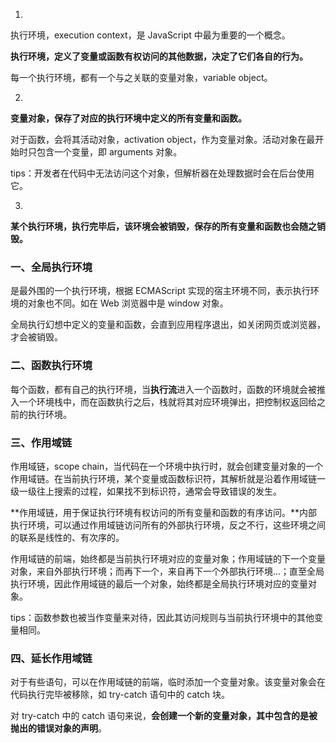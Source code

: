 1. 

执行环境，execution context，是 JavaScript 中最为重要的一个概念。

**执行环境，定义了变量或函数有权访问的其他数据，决定了它们各自的行为。**

每一个执行环境，都有一个与之关联的变量对象，variable object。


2. 

**变量对象，保存了对应的执行环境中定义的所有变量和函数。**

对于函数，会将其活动对象，activation object，作为变量对象。活动对象在最开始时只包含一个变量，即 arguments 对象。

tips：开发者在代码中无法访问这个对象，但解析器在处理数据时会在后台使用它。


3. 

**某个执行环境，执行完毕后，该环境会被销毁，保存的所有变量和函数也会随之销毁。**


### 一、全局执行环境

是最外围的一个执行环境，根据 ECMAScript 实现的宿主环境不同，表示执行环境的对象也不同。如在 Web 浏览器中是 window 对象。

全局执行幻想中定义的变量和函数，会直到应用程序退出，如关闭网页或浏览器，才会被销毁。


### 二、函数执行环境

每个函数，都有自己的执行环境，当**执行流**进入一个函数时，函数的环境就会被推入一个环境栈中，而在函数执行之后，栈就将其对应环境弹出，把控制权返回给之前的执行环境。


### 三、作用域链

作用域链，scope chain，当代码在一个环境中执行时，就会创建变量对象的一个作用域链。在当前执行环境，某个变量或函数标识符，其解析就是沿着作用域链一级一级往上搜索的过程，如果找不到标识符，通常会导致错误的发生。

**作用域链，用于保证执行环境有权访问的所有变量和函数的有序访问。**内部执行环境，可以通过作用域链访问所有的外部执行环境，反之不行，这些环境之间的联系是线性的、有次序的。

作用域链的前端，始终都是当前执行环境对应的变量对象；作用域链的下一个变量对象，来自外部执行环境；而再下一个，来自再下一个外部执行环境...；直至全局执行环境，因此作用域链的最后一个对象，始终都是全局执行环境对应的变量对象。

tips：函数参数也被当作变量来对待，因此其访问规则与当前执行环境中的其他变量相同。


### 四、延长作用域链

对于有些语句，可以在作用域链的前端，临时添加一个变量对象。该变量对象会在代码执行完毕被移除，如 try-catch 语句中的 catch 块。

对 try-catch 中的 catch 语句来说，**会创建一个新的变量对象，其中包含的是被抛出的错误对象的声明**。


